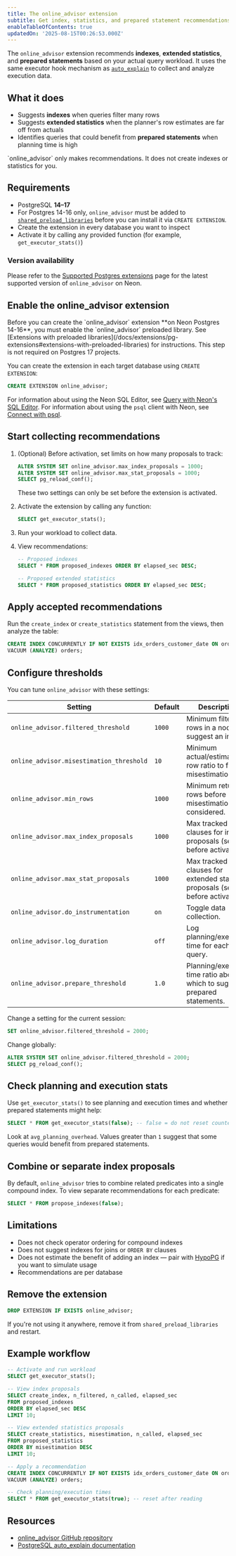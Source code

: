 ```yaml
---
title: The online_advisor extension
subtitle: Get index, statistics, and prepared statement recommendations based on your query workload
enableTableOfContents: true
updatedOn: '2025-08-15T00:26:53.000Z'
---
```


The `online_advisor` extension recommends **indexes**, **extended statistics**, and **prepared statements** based on your actual query workload. It uses the same executor hook mechanism as [`auto_explain`](https://www.postgresql.org/docs/current/auto-explain.html) to collect and analyze execution data.

<CTA />

## What it does

- Suggests **indexes** when queries filter many rows
- Suggests **extended statistics** when the planner's row estimates are far off from actuals
- Identifies queries that could benefit from **prepared statements** when planning time is high

<Admonition type="note">
`online_advisor` only makes recommendations. It does not create indexes or statistics for you.
</Admonition>

## Requirements

- PostgreSQL **14–17**
- For Postgres 14-16 only, `online_advisor` must be added to [`shared_preload_libraries`](/docs/extensions/pg-extensions#extensions-with-preloaded-libraries) before you can install it via `CREATE EXTENSION`.
- Create the extension in every database you want to inspect
- Activate it by calling any provided function (for example, `get_executor_stats()`)

### Version availability

Please refer to the [Supported Postgres extensions](/docs/extensions/pg-extensions) page for the latest supported version of `online_advisor` on Neon.

## Enable the online_advisor extension

<Admonition type="important">
Before you can create the `online_advisor` extension **on Neon Postgres 14-16**, you must enable the `online_advisor` preloaded library. See [Extensions with preloaded libraries](/docs/extensions/pg-extensions#extensions-with-preloaded-libraries) for instructions. This step is not required on Postgres 17 projects.
</Admonition>

You can create the extension in each target database using `CREATE EXTENSION`:

```sql
CREATE EXTENSION online_advisor;
```

For information about using the Neon SQL Editor, see [Query with Neon's SQL Editor](/docs/get-started/query-with-neon-sql-editor). For information about using the `psql` client with Neon, see [Connect with psql](/docs/connect/query-with-psql-editor).

## Start collecting recommendations

1. (Optional) Before activation, set limits on how many proposals to track:

   ```sql
   ALTER SYSTEM SET online_advisor.max_index_proposals = 1000;
   ALTER SYSTEM SET online_advisor.max_stat_proposals = 1000;
   SELECT pg_reload_conf();
   ```

   These two settings can only be set before the extension is activated.

2. Activate the extension by calling any function:

   ```sql
   SELECT get_executor_stats();
   ```

3. Run your workload to collect data.

4. View recommendations:

   ```sql
   -- Proposed indexes
   SELECT * FROM proposed_indexes ORDER BY elapsed_sec DESC;

   -- Proposed extended statistics
   SELECT * FROM proposed_statistics ORDER BY elapsed_sec DESC;
   ```

## Apply accepted recommendations

Run the `create_index` or `create_statistics` statement from the views, then analyze the table:

```sql
CREATE INDEX CONCURRENTLY IF NOT EXISTS idx_orders_customer_date ON orders(customer_id, order_date);
VACUUM (ANALYZE) orders;
```

## Configure thresholds

You can tune `online_advisor` with these settings:

| Setting                                  | Default | Description                                                                    |
| ---------------------------------------- | ------- | ------------------------------------------------------------------------------ |
| `online_advisor.filtered_threshold`      | `1000`  | Minimum filtered rows in a node to suggest an index.                           |
| `online_advisor.misestimation_threshold` | `10`    | Minimum actual/estimated row ratio to flag misestimation.                      |
| `online_advisor.min_rows`                | `1000`  | Minimum returned rows before misestimation is considered.                      |
| `online_advisor.max_index_proposals`     | `1000`  | Max tracked clauses for index proposals (set before activation).               |
| `online_advisor.max_stat_proposals`      | `1000`  | Max tracked clauses for extended statistics proposals (set before activation). |
| `online_advisor.do_instrumentation`      | `on`    | Toggle data collection.                                                        |
| `online_advisor.log_duration`            | `off`   | Log planning/execution time for each query.                                    |
| `online_advisor.prepare_threshold`       | `1.0`   | Planning/execution time ratio above which to suggest prepared statements.      |

Change a setting for the current session:

```sql
SET online_advisor.filtered_threshold = 2000;
```

Change globally:

```sql
ALTER SYSTEM SET online_advisor.filtered_threshold = 2000;
SELECT pg_reload_conf();
```

## Check planning and execution stats

Use `get_executor_stats()` to see planning and execution times and whether prepared statements might help:

```sql
SELECT * FROM get_executor_stats(false); -- false = do not reset counters
```

Look at `avg_planning_overhead`. Values greater than `1` suggest that some queries would benefit from prepared statements.

## Combine or separate index proposals

By default, `online_advisor` tries to combine related predicates into a single compound index. To view separate recommendations for each predicate:

```sql
SELECT * FROM propose_indexes(false);
```

## Limitations

- Does not check operator ordering for compound indexes
- Does not suggest indexes for joins or `ORDER BY` clauses
- Does not estimate the benefit of adding an index — pair with [HypoPG](https://github.com/HypoPG/hypopg#) if you want to simulate usage
- Recommendations are per database

## Remove the extension

```sql
DROP EXTENSION IF EXISTS online_advisor;
```

If you're not using it anywhere, remove it from `shared_preload_libraries` and restart.

## Example workflow

```sql
-- Activate and run workload
SELECT get_executor_stats();

-- View index proposals
SELECT create_index, n_filtered, n_called, elapsed_sec
FROM proposed_indexes
ORDER BY elapsed_sec DESC
LIMIT 10;

-- View extended statistics proposals
SELECT create_statistics, misestimation, n_called, elapsed_sec
FROM proposed_statistics
ORDER BY misestimation DESC
LIMIT 10;

-- Apply a recommendation
CREATE INDEX CONCURRENTLY IF NOT EXISTS idx_orders_customer_date ON orders(customer_id, order_date);
VACUUM (ANALYZE) orders;

-- Check planning/execution times
SELECT * FROM get_executor_stats(true); -- reset after reading
```

## Resources

- [online_advisor GitHub repository](https://github.com/knizhnik/online_advisor)
- [PostgreSQL auto_explain documentation](https://www.postgresql.org/docs/current/auto-explain.html)
